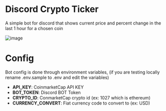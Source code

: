 # Discord Crypto Ticker
A simple bot for discord that shows current price and percent change in the last 1 hour for a chosen coin

![image](https://user-images.githubusercontent.com/14078661/136719752-57eda946-9328-4203-8bd2-b7005856547b.png)

# Config
Bot config is done through environment variables, (if you are testing locally rename .env.sample to .env and edit the variables)

- **API_KEY**: CoinmarketCap API KEY
- **BOT_TOKEN**: Discord BOT Token
- **CRYPTO_ID**: ConmarketCap crypto id (ex: 1027 which is ethereum)
- **CURRENCY_CONVERT**: Fiat currency code to convert to (ex: USD)
